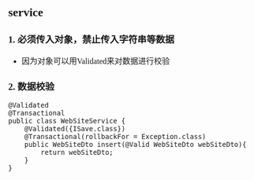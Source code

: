 <font face="Simsun" size=3>

## service

### 1. 必须传入对象，禁止传入字符串等数据

- 因为对象可以用Validated来对数据进行校验

### 2. 数据校验

~~~
@Validated
@Transactional
public class WebSiteService {
    @Validated({ISave.class})
    @Transactional(rollbackFor = Exception.class)
    public WebSiteDto insert(@Valid WebSiteDto webSiteDto){
        return webSiteDto;
    }
}    
~~~



</font>